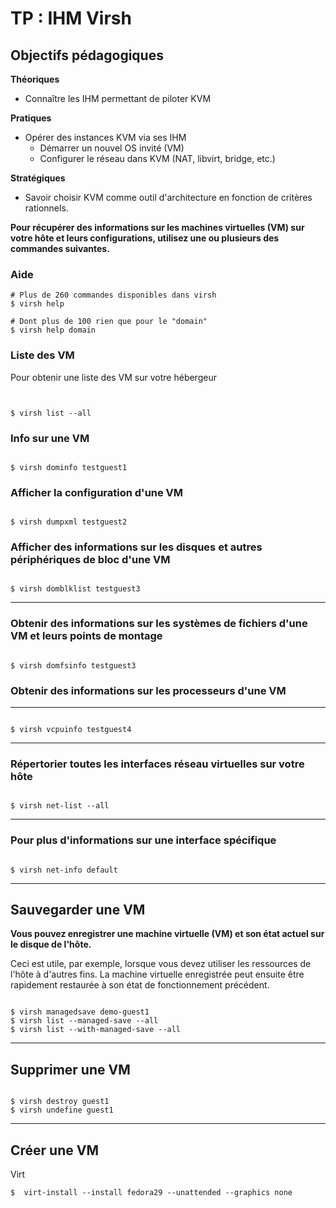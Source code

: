 # TP : IHM Virsh

## Objectifs pédagogiques

**Théoriques**

- Connaître les IHM permettant de piloter KVM

**Pratiques**

- Opérer des instances KVM via ses IHM
  - Démarrer un nouvel OS invité (VM)
  - Configurer le réseau dans KVM (NAT, libvirt, bridge, etc.)

**Stratégiques**

- Savoir choisir KVM comme outil d'architecture en fonction de critères rationnels.

**Pour récupérer des informations sur les machines virtuelles (VM) sur votre hôte et leurs configurations, utilisez une ou plusieurs des commandes suivantes.**

### Aide 

```shell
# Plus de 260 commandes disponibles dans virsh
$ virsh help

# Dont plus de 100 rien que pour le "domain"
$ virsh help domain  
```

### Liste des VM

Pour obtenir une liste des VM sur votre hébergeur

```shell


$ virsh list --all

```

### Info sur une VM 


```shell

$ virsh dominfo testguest1

```

### Afficher la configuration d'une VM 

```shell

$ virsh dumpxml testguest2

```

### Afficher des informations sur les disques et autres périphériques de bloc d'une VM

```shell

$ virsh domblklist testguest3

```

---

### Obtenir des informations sur les systèmes de fichiers d'une VM et leurs points de montage

```shell

$ virsh domfsinfo testguest3

```
### Obtenir des informations sur les processeurs d'une VM
---

```shell

$ virsh vcpuinfo testguest4

```

---


### Répertorier toutes les interfaces réseau virtuelles sur votre hôte

```shell

$ virsh net-list --all

```

----

### Pour plus d'informations sur une interface spécifique

```shell

$ virsh net-info default

```

---

## Sauvegarder une VM

**Vous pouvez enregistrer une machine virtuelle (VM) et son état actuel sur le disque de l'hôte.**

Ceci est utile, par exemple, lorsque vous devez utiliser les ressources de l'hôte à d'autres fins. La machine virtuelle enregistrée peut ensuite être rapidement restaurée à son état de fonctionnement précédent.

```shell

$ virsh managedsave demo-guest1
$ virsh list --managed-save --all
$ virsh list --with-managed-save --all

```

--- 

## Supprimer une VM

```shell

$ virsh destroy guest1
$ virsh undefine guest1 

```

---

## Créer une VM

Virt

```shell
$  virt-install --install fedora29 --unattended --graphics none 
```